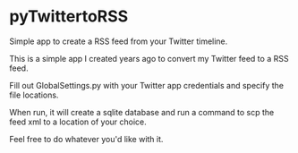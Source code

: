 # pyTwittertoRSS
Simple app to create a RSS feed from your Twitter timeline.

This is a simple app I created years ago to convert my Twitter feed to a RSS feed.

Fill out GlobalSettings.py with your Twitter app credentials and specify the file locations.

When run, it will create a sqlite database and run a command to scp the feed xml to a location of your choice.

Feel free to do whatever you'd like with it.
